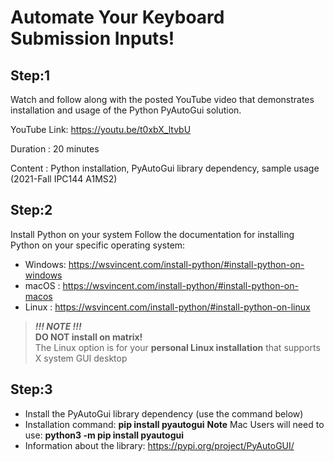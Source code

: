 # Automate Your Keyboard Submission Inputs!

## Step:1
Watch and follow along with the posted YouTube video that demonstrates installation and usage of the Python PyAutoGui solution.

YouTube Link: https://youtu.be/t0xbX_ltvbU

Duration    : 20 minutes

Content     : Python installation, PyAutoGui library dependency, sample usage (2021-Fall IPC144 A1MS2)

## Step:2

Install Python on your system
Follow the documentation for installing Python on your specific operating system:

- Windows: https://wsvincent.com/install-python/#install-python-on-windows
- macOS  : https://wsvincent.com/install-python/#install-python-on-macos
- Linux  : https://wsvincent.com/install-python/#install-python-on-linux

>***!!! NOTE !!!***<br>
>**DO NOT install on matrix!**<br>
The Linux option is for your **personal Linux installation** that supports X system GUI desktop


## Step:3

- Install the PyAutoGui library dependency (use the command below)
- Installation command: **pip install pyautogui**
  **Note** Mac Users will need to use: **python3 -m pip install pyautogui**
- Information about the library: https://pypi.org/project/PyAutoGUI/

